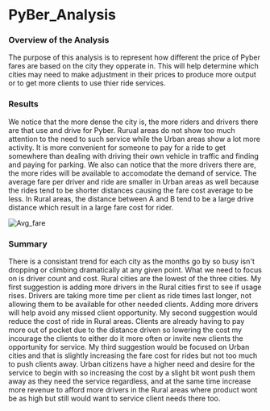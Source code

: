 # PyBer_Analysis
  ### Overview of the Analysis
The purpose of this analysis is to represent how different the price of Pyber fares are based on the city they opperate in. 
This will help determine which cities may need to make adjustment in their prices to produce more output or to get more clients to use thier ride services.
  ### Results
We notice that the more dense the city is, the more riders and drivers there are that use and drive for Pyber. Rurual areas do not show too much attention to the need to such service while the Urban areas show a lot more activity. 
It is more convenient for someone to pay for a ride to get somewhere than dealing with driving their own vehicle in traffic and finding and paying for parking.
We also can notice that the more drivers there are, the more rides will be available to accomodate the demand of service. 
The average fare per driver and ride are smaller in Urban areas as well because the rides tend to be shorter distances causing the fare cost average to be less. 
In Rural areas, the distance between A and B tend to be a large drive distance which result in a large fare cost for rider. 
    
![Avg_fare](https://user-images.githubusercontent.com/106560752/180343906-fae6f70a-3b9a-4b85-84ba-3a03ac322950.png)

    
  ### Summary
There is a consistant trend for each city as the months go by so busy isn't dropping or climbing dramatically at any given point. 
What we need to focus on is driver count and cost. Rural cities are the lowest of the three cities. My first suggestion is adding more drivers in the Rural cities first to see if usage rises. 
Drivers are taking more time per client as ride times last longer, not allowing them to be available for other needed clients. 
Adding more drivers will help avoid any missed client opportunity. My second suggestion would reduce the cost of ride in Rural areas. 
Clients are already having to pay more out of pocket due to the distance driven so lowering the cost my incourage the clients to either do it more often or invite new clients the opportunity for service. 
My third suggestion would be focused on Urban cities and that is slightly increasing the fare cost for rides but not too much to push clients away.
Urban citizens have a higher need and desire for the service to begin with so increasing the cost by a slight bit wont push them away as they need the service regardless, and at the same time increase more revenue to afford more drivers in the Rural areas where product wont be as high but still would want to service client needs there too.
